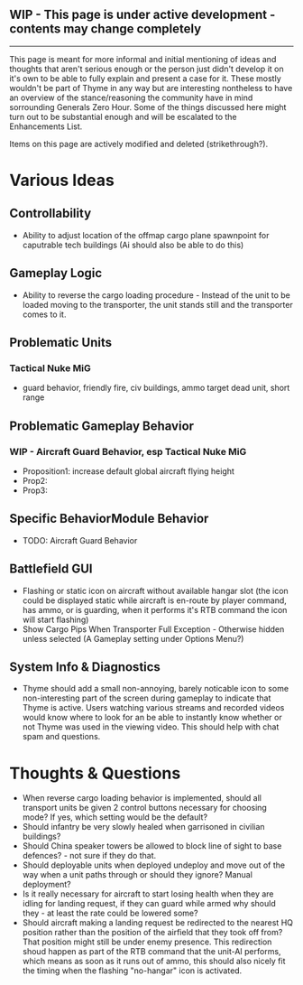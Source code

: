 ## WIP - This page is under active development - contents may change completely

***

This page is meant for more informal and initial mentioning of ideas and thoughts that aren't serious enough or the person just didn't develop it on it's own to be able to fully explain and present a case for it. These mostly wouldn't be part of Thyme in any way but are interesting nontheless to have an overview of the stance/reasoning the community have in mind sorrounding Generals Zero Hour. Some of the things discussed here might turn out to be substantial enough and will be escalated to the Enhancements List.

Items on this page are actively modified and deleted (strikethrough?).

# Various Ideas
## Controllability
* Ability to adjust location of the offmap cargo plane spawnpoint for caputrable tech buildings (Ai should also be able to do this)

## Gameplay Logic
* Ability to reverse the cargo loading procedure - Instead of the unit to be loaded moving to the transporter, the unit stands still and the transporter comes to it.

## Problematic Units
### Tactical Nuke MiG 
* guard behavior, friendly fire, civ buildings, ammo target dead unit, short range

## Problematic Gameplay Behavior
### WIP - Aircraft Guard Behavior, esp Tactical Nuke MiG 
* Proposition1: increase default global aircraft flying height
* Prop2:
* Prop3:

## Specific BehaviorModule Behavior
* TODO: Aircraft Guard Behavior 

## Battlefield GUI
* Flashing or static icon on aircraft without available hangar slot (the icon could be displayed static while aircraft is en-route by player command, has ammo, or is guarding, when it performs it's RTB command the icon will start flashing)
* Show Cargo Pips When Transporter Full Exception - Otherwise hidden unless selected (A Gameplay setting under Options Menu?)

## System Info & Diagnostics
* Thyme should add a small non-annoying, barely noticable icon to some non-interesting part of the screen during gameplay to indicate that Thyme is active. Users watching various streams and recorded videos would know where to look for an be able to instantly know whether or not Thyme was used in the viewing video. This should help with chat spam and questions.

# Thoughts & Questions
* When reverse cargo loading behavior is implemented, should all transport units be given 2 control buttons necessary for choosing mode? If yes, which setting would be the default?
* Should infantry be very slowly healed when garrisoned in civilian buildings?
* Should China speaker towers be allowed to block line of sight to base defences? - not sure if they do that.
* Should deployable units when deployed undeploy and move out of the way when a unit paths through or should they ignore? Manual deployment?
* Is it really necessary for aircraft to start losing health when they are idling for landing request, if they can guard while armed why should they - at least the rate could be lowered some?
* Should aircraft making a landing request be redirected to the nearest HQ position rather than the position of the airfield that they took off from? That position might still be under enemy presence. This redirection shoud happen as part of the RTB command that the unit-AI performs, which means as soon as it runs out of ammo, this should also nicely fit the timing when the flashing "no-hangar" icon is activated.
